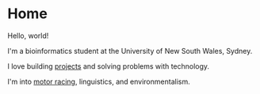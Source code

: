 # Home

Hello, world!

I'm a bioinformatics student at the University of New South Wales, Sydney.

I love building [projects](/projects) and solving problems with technology.

I'm into [motor racing](/racing), linguistics, and environmentalism.